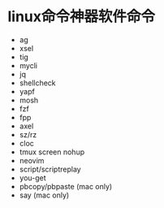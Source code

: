 # linux命令神器软件命令
- ag
- xsel
- tig
- mycli
- jq
- shellcheck
- yapf
- mosh
- fzf
- fpp
- axel
- sz/rz
- cloc
- tmux screen nohup
- neovim
- script/scriptreplay
- you-get
- pbcopy/pbpaste (mac only)
- say (mac only)
